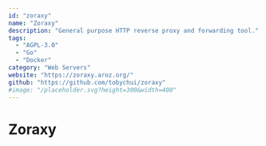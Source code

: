 ```yaml
---
id: "zoraxy"
name: "Zoraxy"
description: "General purpose HTTP reverse proxy and forwarding tool."
tags:
  - "AGPL-3.0"
  - "Go"
  - "Docker"
category: "Web Servers"
website: "https://zoraxy.aroz.org/"
github: "https://github.com/tobychui/zoraxy"
#image: "/placeholder.svg?height=300&width=400"
---
```


# Zoraxy
